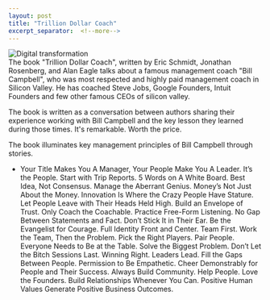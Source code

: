 ```yaml
---
layout: post
title: "Trillion Dollar Coach"
excerpt_separator:  <!--more-->
---
```


<img src="/blog/images/trillon.jpg" alt="Digital transformation">
<br>
<div>
The book "Trillion Dollar Coach", written by Eric Schmidt, Jonathan Rosenberg, and Alan Eagle talks about a  famous management coach
"Bill Campbell", who was most respected and highly paid management coach in Silicon Valley. He has coached Steve Jobs, Google Founders, Intuit Founders and few other famous CEOs of silicon valley.<br> 

The book is written as a conversation between authors sharing their experience working with Bill Campbell and the key lesson they learned during those times. It's remarkable. Worth the price. <br>

The book illuminates key management principles of Bill Campbell through stories.<br>

<ul>
<li>
Your Title Makes You A Manager, Your People Make You A Leader.
It’s the People.
Start with Trip Reports.
5 Words on A White Board.
Best Idea, Not Consensus.
Manage the Aberrant Genius.
Money’s Not Just About the Money.
Innovation Is Where the Crazy People Have Stature.
Let People Leave with Their Heads Held High.
Build an Envelope of Trust.
Only Coach the Coachable.
Practice Free-Form Listening.
No Gap Between Statements and Fact.
Don’t Stick It in Their Ear.
Be the Evangelist for Courage.
Full Identity Front and Center.
Team First.
Work the Team, Then the Problem.
Pick the Right Players.
Pair People.
Everyone Needs to Be at the Table.
Solve the Biggest Problem.
Don’t Let the Bitch Sessions Last.
Winning Right.
Leaders Lead.
Fill the Gaps Between People.
Permission to Be Empathetic.
Cheer Demonstrably for People and Their Success.
Always Build Community.
Help People.
Love the Founders.
Build Relationships Whenever You Can.
Positive Human Values Generate Positive Business Outcomes.
</li>
</ul>
</div>

<script type="text/javascript" src="https://platform-api.sharethis.com/js/sharethis.js#property=5eaba5f77525e90012616b98&product=inline-share-buttons" async="async"></script>

<div class="sharethis-inline-share-buttons"></div>
